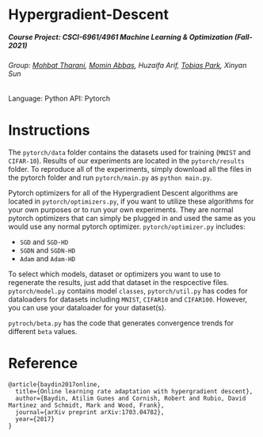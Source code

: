 # Hypergradient-Descent
##### Course Project: CSCI-6961/4961 Machine Learning & Optimization (Fall-2021)
###### Group: [Mohbat Tharani](http://mohbat.weebly.com/), [Momin Abbas](https://mominabbas.github.io/), Huzaifa Arif, [Tobias Park](https://kd2eom.github.io/), Xinyan Sun



Language: Python
API: Pytorch

# Instructions

The `pytorch/data` folder contains the datasets used for training (`MNIST` and `CIFAR-10`). Results of our experiments are located in the `pytorch/results` folder. 
To reproduce all of the experiments, simply download all the files in the pytorch folder and run `pytorch/main.py` as ``` python main.py ```.


Pytorch optimizers for all of the Hypergradient Descent algorithms are located in `pytorch/optimizers.py`, if you want to utilize these algorithms for your own purposes or to run your own experiments. They are normal pytorch optimizers that can simply be plugged in and used the same as you would use any normal pytorch optimizer. `pytorch/optimizer.py` includes:
  - `SGD` and `SGD-HD`
  - `SGDN` and `SGDN-HD`
  - `Adam` and `Adam-HD`


To select which models, dataset or optimizers you want to use to regenerate the results, just add that dataset in the respcective files. ```pytorch/model.py``` contains model `classes`, ```pytorch/util.py``` has codes for dataloaders for datasets including `MNIST`, `CIFAR10` and `CIFAR100`. However, you can use your dataloader for your dataset(s). 


```pytroch/beta.py``` has the code that generates convergence trends for different `beta` values. 

# Reference
```
@article{baydin2017online,
  title={Online learning rate adaptation with hypergradient descent},
  author={Baydin, Atilim Gunes and Cornish, Robert and Rubio, David Martinez and Schmidt, Mark and Wood, Frank},
  journal={arXiv preprint arXiv:1703.04782},
  year={2017}
}
```


